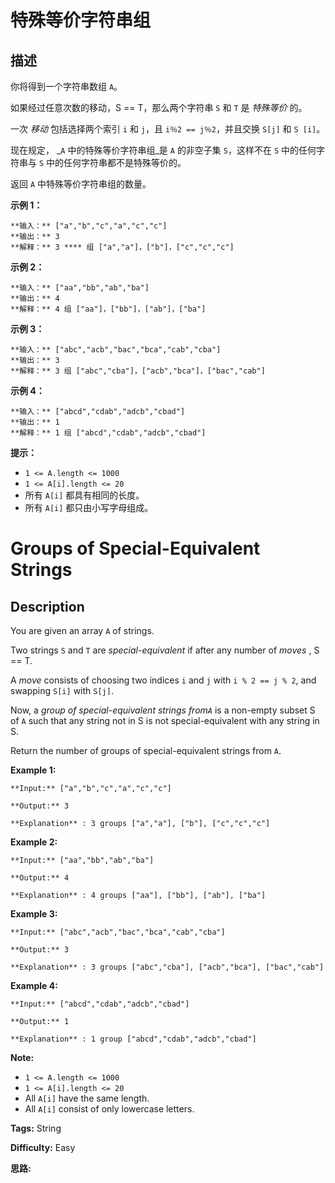 # 特殊等价字符串组

## 描述

你将得到一个字符串数组 `A`。

如果经过任意次数的移动，S == T，那么两个字符串 `S` 和 `T` 是 _特殊等价_ 的。



一次 _移动_ 包括选择两个索引 `i` 和 `j`，且 `i％2 == j％2`，并且交换 `S[j]` 和 `S [i]`。

现在规定， _`A` 中的特殊等价字符串组_是 `A` 的非空子集 `S`，这样不在 `S` 中的任何字符串与 `S` 中的任何字符串都不是特殊等价的。



返回 `A` 中特殊等价字符串组的数量。



**示例 1：**

    
    
    **输入：** ["a","b","c","a","c","c"]
    **输出：** 3
    **解释：** 3 **** 组 ["a","a"]，["b"]，["c","c","c"]
    

**示例 2：**

    
    
    **输入：** ["aa","bb","ab","ba"]
    **输出：** 4
    **解释：** 4 组 ["aa"]，["bb"]，["ab"]，["ba"]
    

**示例 3：**

    
    
    **输入：** ["abc","acb","bac","bca","cab","cba"]
    **输出：** 3
    **解释：** 3 组 ["abc","cba"]，["acb","bca"]，["bac","cab"]
    

**示例 4：**

    
    
    **输入：** ["abcd","cdab","adcb","cbad"]
    **输出：** 1
    **解释：** 1 组 ["abcd","cdab","adcb","cbad"]
    



**提示：**

  * `1 <= A.length <= 1000`
  * `1 <= A[i].length <= 20`
  * 所有 `A[i]` 都具有相同的长度。
  * 所有 `A[i]` 都只由小写字母组成。



# Groups of Special-Equivalent Strings

## Description



You are given an array `A` of strings.

Two strings `S` and `T` are  _special-equivalent_  if after any number of _moves_ , S == T.

A _move_ consists of choosing two indices `i` and `j` with `i % 2 == j % 2`, and swapping `S[i]` with `S[j]`.

Now, a _group of special-equivalent strings from`A`_ is a non-empty subset S of `A` such that any string not in S is not special-equivalent with any string in S.

Return the number of groups of special-equivalent strings from `A`.



**Example 1:**

    
    
    **Input:** ["a","b","c","a","c","c"]
    **Output:** 3
    **Explanation** : 3 groups ["a","a"], ["b"], ["c","c","c"]
    

**Example 2:**

    
    
    **Input:** ["aa","bb","ab","ba"]
    **Output:** 4
    **Explanation** : 4 groups ["aa"], ["bb"], ["ab"], ["ba"]
    

**Example 3:**

    
    
    **Input:** ["abc","acb","bac","bca","cab","cba"]
    **Output:** 3
    **Explanation** : 3 groups ["abc","cba"], ["acb","bca"], ["bac","cab"]
    

**Example 4:**

    
    
    **Input:** ["abcd","cdab","adcb","cbad"]
    **Output:** 1
    **Explanation** : 1 group ["abcd","cdab","adcb","cbad"]
    



**Note:**

  * `1 <= A.length <= 1000`
  * `1 <= A[i].length <= 20`
  * All `A[i]` have the same length.
  * All `A[i]` consist of only lowercase letters.


**Tags:** String

**Difficulty:** Easy

**思路:**
